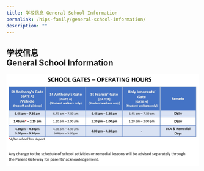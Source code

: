```yaml
---
title: 学校信息 General School Information
permalink: /hips-family/general-school-information/
description: ""
---
```

## 学校信息 <br>General School Information

![](/images/School%20information/school%20gate.JPG)